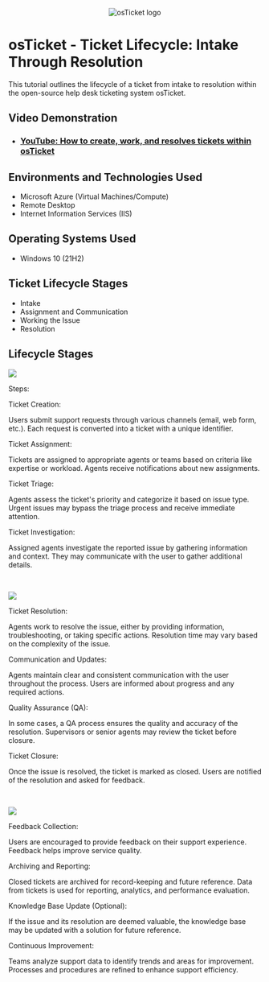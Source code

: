 <p align="center">
<img src="https://i.imgur.com/Clzj7Xs.png" alt="osTicket logo"/>
</p>

<h1>osTicket - Ticket Lifecycle: Intake Through Resolution</h1>
This tutorial outlines the lifecycle of a ticket from intake to resolution within the open-source help desk ticketing system osTicket.<br />


<h2>Video Demonstration</h2>

- ### [YouTube: How to create, work, and resolves tickets within osTicket](https://www.youtube.com)

<h2>Environments and Technologies Used</h2>

- Microsoft Azure (Virtual Machines/Compute)
- Remote Desktop
- Internet Information Services (IIS)

<h2>Operating Systems Used </h2>

- Windows 10</b> (21H2)

<h2>Ticket Lifecycle Stages</h2>

- Intake
- Assignment and Communication
- Working the Issue
- Resolution

<h2>Lifecycle Stages</h2>

<p>
<img src="https://hussell.tech/wp-content/uploads/2023/04/Screenshot-163.png"/>
</p>
<p>
Steps: 

Ticket Creation:

Users submit support requests through various channels (email, web form, etc.).
Each request is converted into a ticket with a unique identifier.

Ticket Assignment:

Tickets are assigned to appropriate agents or teams based on criteria like expertise or workload.
Agents receive notifications about new assignments.

Ticket Triage:

Agents assess the ticket's priority and categorize it based on issue type.
Urgent issues may bypass the triage process and receive immediate attention.

Ticket Investigation:

Assigned agents investigate the reported issue by gathering information and context.
They may communicate with the user to gather additional details.
</p>
<br />

<p>
<img src="https://forum.osticket.com/assets/files/2023-06-27/1687883869-260660-osticket-form.png"/>
</p>
<p>
Ticket Resolution:

Agents work to resolve the issue, either by providing information, troubleshooting, or taking specific actions.
Resolution time may vary based on the complexity of the issue.

Communication and Updates:

Agents maintain clear and consistent communication with the user throughout the process.
Users are informed about progress and any required actions.

Quality Assurance (QA):

In some cases, a QA process ensures the quality and accuracy of the resolution.
Supervisors or senior agents may review the ticket before closure.

Ticket Closure:

Once the issue is resolved, the ticket is marked as closed.
Users are notified of the resolution and asked for feedback.

</p>
<br />

<p>
<img src="https://user-images.githubusercontent.com/5077391/31494555-81cbb380-af9f-11e7-92e9-f2a111ca1242.PNG"/>
</p>
<p>
Feedback Collection:

Users are encouraged to provide feedback on their support experience.
Feedback helps improve service quality.

Archiving and Reporting:

Closed tickets are archived for record-keeping and future reference.
Data from tickets is used for reporting, analytics, and performance evaluation.

Knowledge Base Update (Optional):

If the issue and its resolution are deemed valuable, the knowledge base may be updated with a solution for future reference.

Continuous Improvement:

Teams analyze support data to identify trends and areas for improvement.
Processes and procedures are refined to enhance support efficiency.
</p>
<br />
